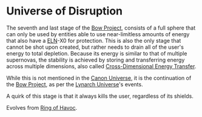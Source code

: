 # Universe of Disruption

The seventh and last stage of the [Bow Project][BowProject], consists of a full sphere that can only be used by entities
able to use near-limitless amounts of energy that also have a [ELN]-X0 for protection. This is also the only stage
that cannot be shot upon created, but rather needs to drain all of the user's energy to total depletion. Because its
energy is similar to that of multiple supernovas, the stability is achieved by storing and transferring energy across
multiple dimensions, also called [Cross-Dimensional Energy Transfer][CrossDimensionalEnergyTransfer].

While this is not mentioned in the [Canon Universe][CanonUniverse], it is the continuation of the [Bow Project][BowProject],
as per the [Lynarch Universe][LynarchUniverse]'s events.

A quirk of this stage is that it always kills the user, regardless of its shields.

Evolves from [Ring of Havoc][RingOfHavoc].

[BowProject]: ../projects/bow-project.md
[ELN]: ../technologies/eln.md
[CrossDimensionalEnergyTransfer]: ../concepts/cross-dimensional-energy-transfer.md
[CanonUniverse]: ../README.md
[LynarchUniverse]: ../../lynarch/README.md
[RingOfHavoc]: ./ring-of-havoc.md
